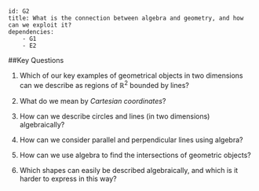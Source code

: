 ````
id: G2
title: What is the connection between algebra and geometry, and how can we exploit it?
dependencies: 
    - G1
    - E2
````
##Key Questions

1. Which of our key examples of geometrical objects in two dimensions can we describe as regions of $\mathbb{R}^2$ bounded by lines?

1. What do we mean by _Cartesian coordinates_?

1. How can we describe circles and lines (in two dimensions) algebraically?

1. How can we consider parallel and perpendicular lines using algebra?

1. How can we use algebra to find the intersections of geometric objects?

1. Which shapes can easily be described algebraically, and which is it harder to express in this way?
